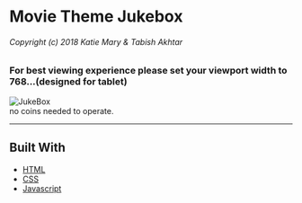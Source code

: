 # Movie Theme Jukebox
###### Copyright (c) 2018 Katie Mary & Tabish Akhtar
### For best viewing experience please set your viewport width to 768...(designed for tablet)
![JukeBox](https://user-images.githubusercontent.com/28759418/36216080-c5fb1e18-117b-11e8-9cab-37ff3dd9c693.png)
<br/>
no coins needed to operate.
<hr/>

## Built With

* [HTML]()
* [CSS]() 
* [Javascript]() 
